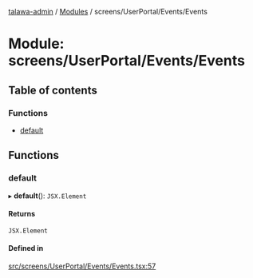 [talawa-admin](../README.md) / [Modules](../modules.md) / screens/UserPortal/Events/Events

# Module: screens/UserPortal/Events/Events

## Table of contents

### Functions

- [default](screens_UserPortal_Events_Events.md#default)

## Functions

### default

▸ **default**(): `JSX.Element`

#### Returns

`JSX.Element`

#### Defined in

[src/screens/UserPortal/Events/Events.tsx:57](https://github.com/adi790uu/talawa-admin/blob/cdaad16/src/screens/UserPortal/Events/Events.tsx#L57)
